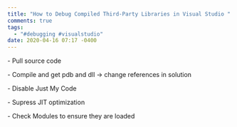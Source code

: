 ```yaml
---
title: "How to Debug Compiled Third-Party Libraries in Visual Studio "
comments: true
tags:
  - "#debugging #visualstudio"
date: 2020-04-16 07:17 -0400
---
```

\- Pull source code

\- Compile and get pdb and dll -> change references in solution

\- Disable Just My Code

\- Supress JIT optimization

\- Check Modules to ensure they are loaded